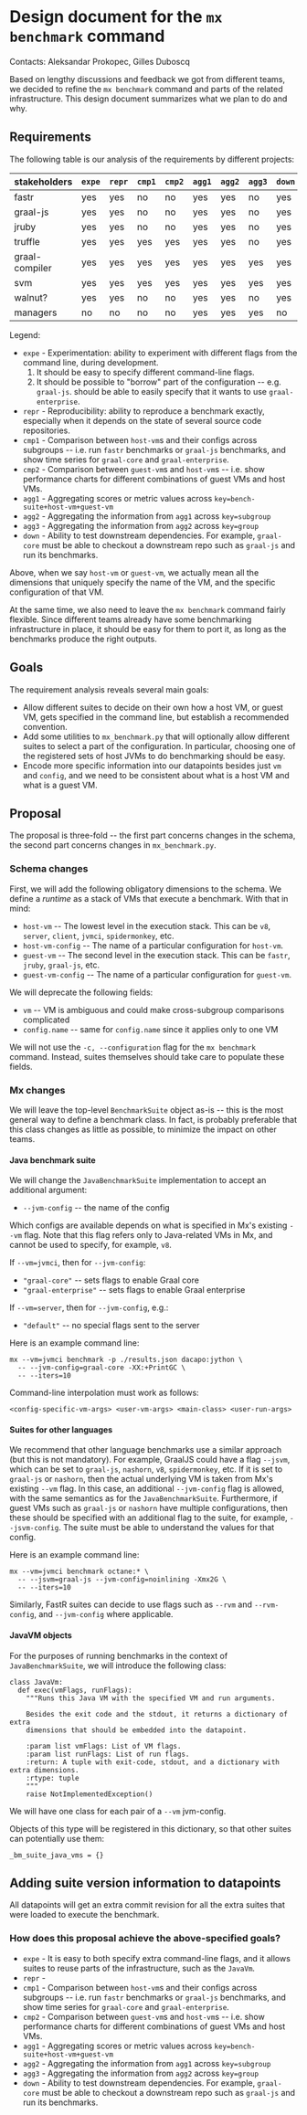 
# Design document for the `mx benchmark` command

Contacts: Aleksandar Prokopec, Gilles Duboscq

Based on lengthy discussions and feedback we got from different teams, we decided to
refine the `mx benchmark` command and parts of the related infrastructure.
This design document summarizes what we plan to do and why.


## Requirements

The following table is our analysis of the requirements by different projects:

stakeholders   | `expe` | `repr` | `cmp1` | `cmp2` | `agg1` | `agg2` | `agg3` | `down` 
---------------|--------|--------|--------|--------|--------|--------|--------|--------
fastr          |   yes  |   yes  |   no   |   no   |   yes  |   yes  |   no   |   yes  
graal-js       |   yes  |   yes  |   no   |   no   |   yes  |   yes  |   no   |   yes  
jruby          |   yes  |   yes  |   no   |   no   |   yes  |   yes  |   no   |   yes  
truffle        |   yes  |   yes  |  yes   |   yes  |   yes  |   yes  |   no   |   yes  
graal-compiler |   yes  |   yes  |  yes   |   yes  |   yes  |   yes  |   yes  |   yes  
svm            |   yes  |   yes  |  yes   |   yes  |   yes  |   yes  |   yes  |   yes  
walnut?        |   yes  |   yes  |   no   |   no   |   yes  |   yes  |   no   |   yes  
managers       |   no   |   no   |   no   |   no   |   yes  |   yes  |   yes  |   no   

Legend:

- `expe` - Experimentation: ability to experiment with different flags from the command
           line, during development.
  1. It should be easy to specify different command-line flags.
  2. It should be possible to "borrow" part of the configuration -- e.g. `graal-js`.
     should be able to easily specify that it wants to use `graal-enterprise`.
- `repr` - Reproducibility: ability to reproduce a benchmark exactly, especially when it
           depends on the state of several source code repositories.
- `cmp1` - Comparison between `host-vm`s and their configs across subgroups -- i.e. run
           `fastr` benchmarks or `graal-js` benchmarks, and show time series for
           `graal-core` and `graal-enterprise`.
- `cmp2` - Comparison between `guest-vm`s and `host-vm`s -- i.e. show performance charts
           for different combinations of guest VMs and host VMs.
- `agg1` - Aggregating scores or metric values across `key=bench-suite+host-vm+guest-vm`
- `agg2` - Aggregating the information from `agg1` across `key=subgroup`
- `agg3` - Aggregating the information from `agg2` across `key=group`
- `down` - Ability to test downstream dependencies. For example, `graal-core` must be
           able to checkout a downstream repo such as `graal-js` and run its benchmarks.

Above, when we say `host-vm` or `guest-vm`, we actually mean all the dimensions that
uniquely specify the name of the VM, and the specific configuration of that VM.

At the same time, we also need to leave the `mx benchmark` command fairly flexible.
Since different teams already have some benchmarking infrastructure in place,
it should be easy for them to port it, as long as the benchmarks produce the right
outputs.


## Goals

The requirement analysis reveals several main goals:

- Allow different suites to decide on their own how a host VM, or guest VM, gets
  specified in the command line, but establish a recommended convention.
- Add some utilities to `mx_benchmark.py` that will optionally allow different suites
  to select a part of the configuration. In particular, choosing one of the registered
  sets of host JVMs to do benchmarking should be easy.
- Encode more specific information into our datapoints besides just `vm` and `config`,
  and we need to be consistent about what is a host VM and what is a guest VM.


## Proposal

The proposal is three-fold -- the first part concerns changes in the schema, the second
part concerns changes in `mx_benchmark.py`.


### Schema changes

First, we will add the following obligatory dimensions to the schema.
We define a *runtime* as a stack of VMs that execute a benchmark.
With that in mind:

- `host-vm` -- The lowest level in the execution stack. This can be `v8`, `server`,
               `client`, `jvmci`, `spidermonkey`, etc.
- `host-vm-config` -- The name of a particular configuration for `host-vm`.
- `guest-vm` -- The second level in the execution stack. This can be `fastr`, `jruby`,
                `graal-js`, etc.
- `guest-vm-config` -- The name of a particular configuration for `guest-vm`.

We will deprecate the following fields:

- `vm` -- VM is ambiguous and could make cross-subgroup comparisons complicated
- `config.name` -- same for `config.name` since it applies only to one VM

We will not use the `-c, --configuration` flag for the `mx benchmark` command.
Instead, suites themselves should take care to populate these fields.


### Mx changes

We will leave the top-level `BenchmarkSuite` object as-is -- this is the most general
way to define a benchmark class. In fact, is probably preferable that this class changes
as little as possible, to minimize the impact on other teams.


#### Java benchmark suite

We will change the `JavaBenchmarkSuite` implementation to accept an additional argument:

- `--jvm-config` -- the name of the config

Which configs are available depends on what is specified in Mx's existing `--vm` flag.
Note that this flag refers only to Java-related VMs in Mx, and cannot be used to
specify, for example, `v8`.

If `--vm=jvmci`, then for `--jvm-config`:

- `"graal-core"` -- sets flags to enable Graal core
- `"graal-enterprise"` -- sets flags to enable Graal enterprise

If `--vm=server`, then for `--jvm-config`, e.g.:

- `"default"` -- no special flags sent to the server

Here is an example command line:

    mx --vm=jvmci benchmark -p ./results.json dacapo:jython \
      -- --jvm-config=graal-core -XX:+PrintGC \
      -- --iters=10

Command-line interpolation must work as follows:

    <config-specific-vm-args> <user-vm-args> <main-class> <user-run-args>


#### Suites for other languages

We recommend that other language benchmarks use a similar approach
(but this is not mandatory).
For example, GraalJS could have a flag `--jsvm`, which can be set to `graal-js`,
`nashorn`, `v8`, `spidermonkey`, etc.
If it is set to `graal-js` or `nashorn`, then the actual underlying VM is taken from
Mx's existing `--vm` flag.
In this case, an additional `--jvm-config` flag is allowed, with the same semantics as
for the `JavaBenchmarkSuite`.
Furthermore, if guest VMs such as `graal-js` or `nashorn` have multiple configurations,
then these should be specified with an additional flag to the suite, for example,
`--jsvm-config`.
The suite must be able to understand the values for that config.

Here is an example command line:

    mx --vm=jvmci benchmark octane:* \
      -- --jsvm=graal-js --jvm-config=noinlining -Xmx2G \
      -- --iters=10

Similarly, FastR suites can decide to use flags such as `--rvm` and `--rvm-config`,
and `--jvm-config` where applicable.


#### JavaVM objects

For the purposes of running benchmarks in the context of `JavaBenchmarkSuite`,
we will introduce the following class:

    class JavaVm:
      def exec(vmFlags, runFlags):
        """Runs this Java VM with the specified VM and run arguments.

        Besides the exit code and the stdout, it returns a dictionary of extra
        dimensions that should be embedded into the datapoint.

        :param list vmFlags: List of VM flags.
        :param list runFlags: List of run flags.
        :return: A tuple with exit-code, stdout, and a dictionary with extra dimensions.
        :rtype: tuple
        """
        raise NotImplementedException()

We will have one class for each pair of a `--vm` jvm-config.

Objects of this type will be registered in this dictionary, so that other suites can
potentially use them:

    _bm_suite_java_vms = {}


## Adding suite version information to datapoints

All datapoints will get an extra commit revision for all the extra suites that were
loaded to execute the benchmark.


### How does this proposal achieve the above-specified goals?

- `expe` - It is easy to both specify extra command-line flags, and it allows suites to
           reuse parts of the infrastructure, such as the `JavaVm`.
- `repr` - 
- `cmp1` - Comparison between `host-vm`s and their configs across subgroups -- i.e. run
           `fastr` benchmarks or `graal-js` benchmarks, and show time series for
           `graal-core` and `graal-enterprise`.
- `cmp2` - Comparison between `guest-vm`s and `host-vm`s -- i.e. show performance charts
           for different combinations of guest VMs and host VMs.
- `agg1` - Aggregating scores or metric values across `key=bench-suite+host-vm+guest-vm`
- `agg2` - Aggregating the information from `agg1` across `key=subgroup`
- `agg3` - Aggregating the information from `agg2` across `key=group`
- `down` - Ability to test downstream dependencies. For example, `graal-core` must be
           able to checkout a downstream repo such as `graal-js` and run its benchmarks.


